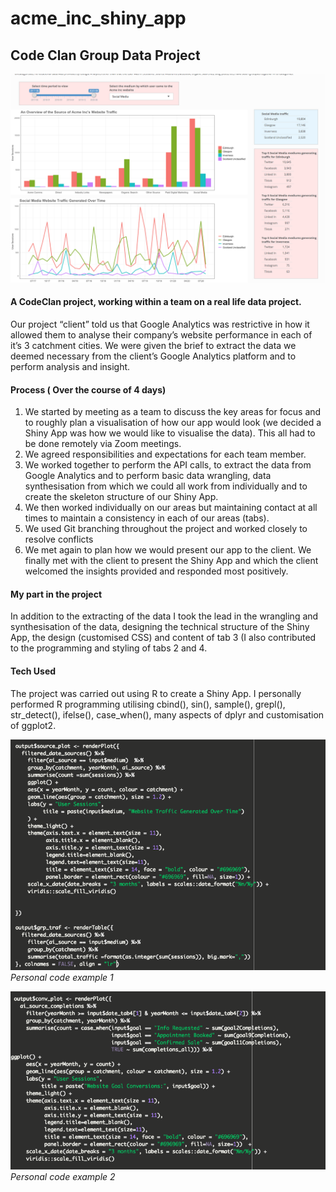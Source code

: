 # acme_inc_shiny_app

## Code Clan Group Data Project

![Code Highlight](Data-project-2/screen_shots/app_shot.png)

#### A CodeClan project, working within a team on a real life data project.

Our project “client” told us that Google Analytics was restrictive in how it allowed them to analyse their company’s website performance in each of it’s 3 catchment cities.  We were given the brief to extract the data we deemed necessary from the client’s Google Analytics platform and to perform analysis and insight.


#### Process ( Over the course of 4 days)
1. We started by meeting as a team to discuss the key areas for focus and to roughly plan a visualisation of how our app would look (we decided a Shiny App was how we would like to visualise the data).  This all had to be done remotely via Zoom meetings.
1. We agreed responsibilities and expectations for each team member.
1. We worked together to perform the API calls, to extract the data from Google Analytics and to perform basic data wrangling,  data synthesisation from which we could all work from individually and to create the skeleton structure of our Shiny App.
1. We then worked individually on our areas but maintaining contact at all times to maintain a consistency in each of our areas (tabs).
1. We used Git branching throughout the project and worked closely to resolve conflicts
1. We met again to plan how we would present our app to the client.  We finally met with the client to present the Shiny App and which the client welcomed the insights provided and responded most positively.

#### My part in the project
In addition to the extracting of the data I  took the lead in the wrangling and synthesisation of the data,  designing the technical structure of the Shiny App, the design (customised CSS) and content of tab 3 (I also contributed to the programming and styling of tabs 2 and 4.


#### Tech Used
The project was carried out using R to create a Shiny App.
I personally performed  R programming utilising cbind(), sin(), sample(), grepl(), str_detect(), ifelse(), case_when(), many aspects of dplyr and customisation of ggplot2.



![Code Highlight](Data-project-2/screen_shots/code_highlight1.png)
_Personal code example 1_

![Code Highlight](Data-project-2/screen_shots/code_highlight2.png)
_Personal code example 2_

